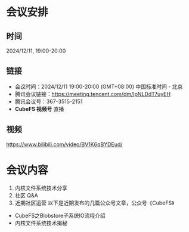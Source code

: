 # 会议安排

## 时间

2024/12/11,  19:00-20:00

## 链接

+ 会议时间：2024/12/11 19:00-20:00 (GMT+08:00) 中国标准时间 - 北京
+ 腾讯会议链接：https://meeting.tencent.com/dm/IpNLDdT7uyEH
+ 腾讯会议号：367-3515-2151
+ **CubeFS 视频号** 直播

## 视频
https://www.bilibili.com/video/BV1K6qBYDEud/


# 会议内容

1. 内核文件系统技术分享
2. 社区 Q&A
3. 近期社区运营
以下是近期发布的几篇公众号文章，公众号《CubeFS》
- CubeFS之Blobstore子系统IO流程介绍
- 内核文件系统技术揭秘

